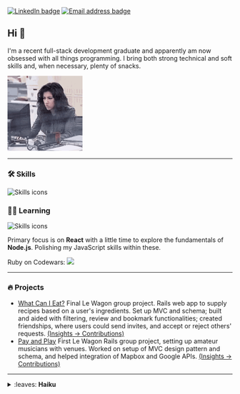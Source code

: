 [![LinkedIn badge](https://img.shields.io/badge/LinkedIn-65AEC9?logo=linkedin&logoColor=white&style=for-the-badge)](https://www.linkedin.com/in/fsandford/)
[![Email address badge](https://img.shields.io/badge/Email-D383BE?logo=protonmail&logoColor=white&style=for-the-badge)](mailto:fransan6@proton.me)

## Hi 👋
I'm a recent full-stack development graduate and apparently am now obsessed with all things programming. I bring both strong technical and soft skills and, when necessary, plenty of snacks.

<img src="rosa-computer.gif" style="height: 12em;" alt="Gif of woman hitting a computer monitor" />
<!-- not markdown so as to set height -->

---

### :hammer_and_wrench: Skills
![Skills icons](https://skillicons.dev/icons?i=rails,ruby,js,postgresql,html,css,sass,git)

### :woman_teacher:	Learning
![Skills icons](https://skillicons.dev/icons?i=react,nodejs)

Primary focus is on **React** with a little time to explore the fundamentals of **Node.js**. Polishing my JavaScript skills within these.

Ruby on Codewars: <img src="https://www.codewars.com/users/fran6san/badges/micro" />

---

### :fire: Projects
- [What Can I Eat?](https://github.com/alexagodzilla/what-can-i-eat) Final Le Wagon group project. Rails web app to supply recipes based on a user's ingredients. Set up MVC and schema; built and aided with filtering, review and bookmark functionalities; created friendships, where users could send invites, and accept or reject others' requests. [(Insights -> Contributions)](https://github.com/alexagodzilla/what-can-i-eat/graphs/contributors)
- [Pay and Play](https://github.com/alexagodzilla/venues-pay-and-play) First Le Wagon Rails group project, setting up amateur musicians with venues. Worked on setup of MVC design pattern and schema, and helped integration of Mapbox and Google APIs. [(Insights -> Contributions)](https://github.com/alexagodzilla/venues-pay-and-play/graphs/contributors)

---

<details>
  <summary>
    :leaves: <b>Haiku</b>
  </summary><br />
  around the willow<br />
  a floating world<br />
  red blossoms
  
  柳は縁花は紅のうき世かな
  
  --Kobayashi Issa, 1822  
  <sub><sup>Translated by David G. Lanoue</sup></sub>
</details>


<!-- 
# COMMENTS

## TECH READING
<details>
  <summary>
    <b>:books: Tech reading</b>
  </summary><br />
  Currently reading - <i>Pro Git</i> by Scott Chacon and Ben Straub (for a light summer read ☀️).<br />
  Recently read - <i>If it's Smart, it's Vulnerable</i> by Mikko Hypponen and <i>Chip War</i> by Chris Miller
</details>

## STATS
### :chart_with_upwards_trend:	Stats
<a href="https://github.com/fransan6/github-readme-stats">
  <img align="center" src="https://github-readme-stats.vercel.app/api/top-langs/?username=fransan6&hide_progress=true" />
</a>
<a href="https://github.com/fransan6/github-readme-stats">
  <img align="center" src="https://github-readme-stats.vercel.app/api?username=fransan6&hide=stars,issues&show_icons=true&theme=dracula" />
</a>

[![fransan6's GitHub stats](https://github-readme-stats.vercel.app/api?username=fransan6&hide=stars,issues&show_icons=true&theme=dracula)](https://github.com/fransan6/github-readme-stats)
[![Top Langs](https://github-readme-stats.vercel.app/api/top-langs/?username=fransan6&hide_progress=true)](https://github.com/fransan6/github-readme-stats)

## PREVIOUS RUBY AND RAILS ICONS
<img src="https://cdn.jsdelivr.net/gh/devicons/devicon/icons/ruby/ruby-plain.svg" style="height: 3em;" /> <img src="https://cdn.jsdelivr.net/gh/devicons/devicon/icons/rails/rails-plain.svg" style="height: 3em;" /> 

## PREVIOUS BADGES
<a href="https://www.linkedin.com/in/fsandford/">
  <img src="https://img.shields.io/badge/LinkedIn-65AEC9?logo=linkedin&logoColor=white&style=for-the-badge" alt="LinkedIn badge" />
</a>
<a href="mailto:fransan6@proton.me">
  <img src="https://img.shields.io/badge/Email-D383BE?logo=protonmail&logoColor=white&style=for-the-badge" alt="Email address badge" />
</a>
-->
